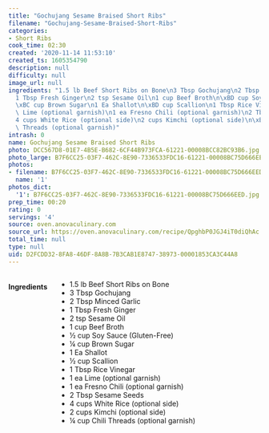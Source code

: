```yaml
---
title: "Gochujang Sesame Braised Short Ribs"
filename: "Gochujang-Sesame-Braised-Short-Ribs"
categories:
- Short Ribs
cook_time: 02:30
created: '2020-11-14 11:53:10'
created_ts: 1605354790
description: null
difficulty: null
image_url: null
ingredients: "1.5 lb Beef Short Ribs on Bone\n3 Tbsp Gochujang\n2 Tbsp Minced Garlic\n\
  1 Tbsp Fresh Ginger\n2 tsp Sesame Oil\n1 cup Beef Broth\n\xBD cup Soy Sauce (Gluten-Free)\n\
  \xBC cup Brown Sugar\n1 Ea Shallot\n\xBD cup Scallion\n1 Tbsp Rice Vinegar\n1 ea\
  \ Lime (optional garnish)\n1 ea Fresno Chili (optional garnish)\n2 Tbsp Sesame Seeds\n\
  4 cups White Rice (optional side)\n2 cups Kimchi (optional side)\n\xBC cup Chili\
  \ Threads (optional garnish)"
intrash: 0
name: Gochujang Sesame Braised Short Ribs
photo: DCC567D8-01E7-4B5E-B682-6CF44B973FCA-61221-00008BCC82BC93B6.jpg
photo_large: B7F6CC25-03F7-462C-8E90-7336533FDC16-61221-00008BC75D666EED.jpg
photos:
- filename: B7F6CC25-03F7-462C-8E90-7336533FDC16-61221-00008BC75D666EED.jpg
  name: '1'
photos_dict:
  '1': B7F6CC25-03F7-462C-8E90-7336533FDC16-61221-00008BC75D666EED.jpg
prep_time: 00:20
rating: 0
servings: '4'
source: oven.anovaculinary.com
source_url: https://oven.anovaculinary.com/recipe/QpghbP0JGJ4iT0diQhAc
total_time: null
type: null
uid: D2FCDD32-8FA8-46DF-8A8B-7B3CAB1E8747-38973-00001853CA3C44A8
---
```

<div class="large-8 medium-7 columns" id="writeup">	</div><!-- #writeup -->
</div><!-- #row-one -->
<div class="row" id="row-two">	<div class="medium-4 small-5 columns"><h4 id="ingredients">Ingredients</h4><div class="box box-ingredients content"><ul>
<li>1.5 lb Beef Short Ribs on Bone</li>
<li>3 Tbsp Gochujang</li>
<li>2 Tbsp Minced Garlic</li>
<li>1 Tbsp Fresh Ginger</li>
<li>2 tsp Sesame Oil</li>
<li>1 cup Beef Broth</li>
<li>½ cup Soy Sauce (Gluten-Free)</li>
<li>¼ cup Brown Sugar</li>
<li>1 Ea Shallot</li>
<li>½ cup Scallion</li>
<li>1 Tbsp Rice Vinegar</li>
<li>1 ea Lime (optional garnish)</li>
<li>1 ea Fresno Chili (optional garnish)</li>
<li>2 Tbsp Sesame Seeds</li>
<li>4 cups White Rice (optional side)</li>
<li>2 cups Kimchi (optional side)</li>
<li>¼ cup Chili Threads (optional garnish)</li>
</ul>
</div>	</div>	<div class="medium-6 small-7 columns">	</div>